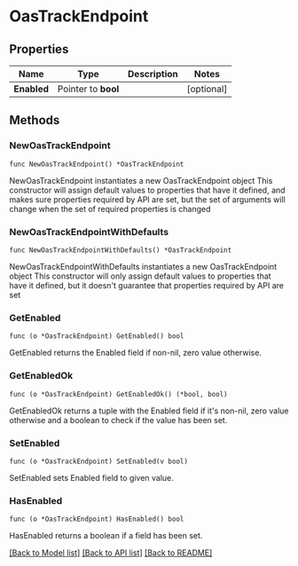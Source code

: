 # OasTrackEndpoint

## Properties

Name | Type | Description | Notes
------------ | ------------- | ------------- | -------------
**Enabled** | Pointer to **bool** |  | [optional] 

## Methods

### NewOasTrackEndpoint

`func NewOasTrackEndpoint() *OasTrackEndpoint`

NewOasTrackEndpoint instantiates a new OasTrackEndpoint object
This constructor will assign default values to properties that have it defined,
and makes sure properties required by API are set, but the set of arguments
will change when the set of required properties is changed

### NewOasTrackEndpointWithDefaults

`func NewOasTrackEndpointWithDefaults() *OasTrackEndpoint`

NewOasTrackEndpointWithDefaults instantiates a new OasTrackEndpoint object
This constructor will only assign default values to properties that have it defined,
but it doesn't guarantee that properties required by API are set

### GetEnabled

`func (o *OasTrackEndpoint) GetEnabled() bool`

GetEnabled returns the Enabled field if non-nil, zero value otherwise.

### GetEnabledOk

`func (o *OasTrackEndpoint) GetEnabledOk() (*bool, bool)`

GetEnabledOk returns a tuple with the Enabled field if it's non-nil, zero value otherwise
and a boolean to check if the value has been set.

### SetEnabled

`func (o *OasTrackEndpoint) SetEnabled(v bool)`

SetEnabled sets Enabled field to given value.

### HasEnabled

`func (o *OasTrackEndpoint) HasEnabled() bool`

HasEnabled returns a boolean if a field has been set.


[[Back to Model list]](../README.md#documentation-for-models) [[Back to API list]](../README.md#documentation-for-api-endpoints) [[Back to README]](../README.md)


